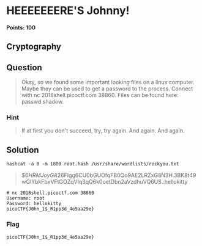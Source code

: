 # HEEEEEEERE'S Johnny!
**Points: 100**

## Cryptography

## Question
>Okay, so we found some important looking files on a linux computer. Maybe they can be used to get a password to the process. Connect with nc 2018shell.picoctf.com 38860. Files can be found here: passwd shadow. 

### Hint
>If at first you don't succeed, try, try again. And again. And again.

## Solution

`hashcat -a 0 -m 1800 root.hash /usr/share/wordlists/rockyou.txt`
>\$6$HRMJoyGA$26FIgg6CU0bGUOfqFB0Qo9AE2LRZxG8N3H.3BK8t49wGlYbkFbxVFtGOZqVIq3qQ6k0oetDbn2aVzdhuVQ6US.:hellokitty

```
# nc 2018shell.picoctf.com 38860
Username: root
Password: hellokitty
picoCTF{J0hn_1$_R1pp3d_4e5aa29e}
```

### Flag
`picoCTF{J0hn_1$_R1pp3d_4e5aa29e}`
